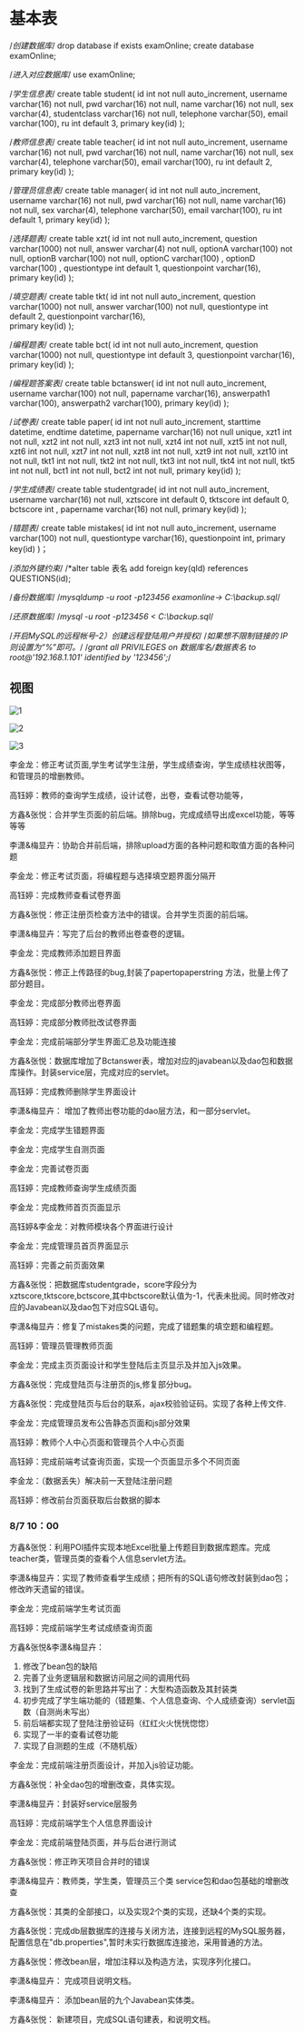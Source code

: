 

# 基本表     

/*创建数据库*/
drop database if exists examOnline; 
create database examOnline;

/*进入对应数据库*/
use examOnline;


/*学生信息表*/
create table student(
    id int not null auto_increment,
    username varchar(16) not null,
    pwd varchar(16) not null,
    name varchar(16) not null,
    sex varchar(4),
	studentclass  varchar(16) not null,
    telephone varchar(50),
    email varchar(100),
    ru int default 3,
    primary key(id)
);


/*教师信息表*/
create table teacher(
    id int not null auto_increment,
    username varchar(16) not null,
    pwd varchar(16) not null,
    name varchar(16) not null,
    sex varchar(4),
    telephone varchar(50),
    email varchar(100),
    ru int default 2,
    primary key(id)
);

/*管理员信息表*/
create table manager(
    id int not null auto_increment,
    username varchar(16) not null,
    pwd varchar(16) not null,
    name varchar(16) not null,
    sex varchar(4),
    telephone varchar(50),
    email varchar(100),
    ru int default 1,
    primary key(id)
);

/*选择题表*/
create table xzt(
    id int not null auto_increment,
    question varchar(1000) not null,
	answer varchar(4) not null,
	optionA varchar(100) not null,
	optionB varchar(100) not null,
	optionC varchar(100) ,
	optionD varchar(100) ,
	questiontype int default 1,
    questionpoint varchar(16),	
    primary key(id)
);


/*填空题表*/
create table tkt(
    id int not null auto_increment,
    question varchar(1000) not null,
	answer varchar(100) not null,
	questiontype int default 2,
    questionpoint varchar(16),	
    primary key(id)
);

/*编程题表*/
create table bct(
    id int not null auto_increment,
    question varchar(1000) not null,
	questiontype int default 3,
    questionpoint varchar(16),	
    primary key(id)
);

/*编程题答案表*/
create table bctanswer(
    id int not null auto_increment,
    username varchar(100) not null,
	papername varchar(16),
    answerpath1 varchar(100),
    answerpath2 varchar(100),
    primary key(id)
);

/*试卷表*/
create table paper(
    id int not null auto_increment,
    starttime datetime,
    endtime datetime,
    papername varchar(16) not null unique,
    xzt1 int not null,
    xzt2 int not null,
    xzt3 int not null,
    xzt4 int not null,
    xzt5 int not null,
    xzt6 int not null,
    xzt7 int not null,
    xzt8 int not null,
    xzt9 int not null,
    xzt10 int not null,
    tkt1 int not null,
    tkt2 int not null,
    tkt3 int not null,
    tkt4 int not null,
    tkt5 int not null,
    bct1 int not null,
    bct2 int not null,
    primary key(id)
);

/*学生成绩表*/
create table studentgrade(
    id int not null auto_increment,
    username varchar(16) not null,
	xztscore int default 0,
	tktscore int default 0,
	bctscore int ,
	papername varchar(16) not null,
    primary key(id)
);

/*错题表*/
create table mistakes(
    id int not null auto_increment,
    username varchar(100) not null,
    questiontype varchar(16),
	questionpoint int,
    primary key(id)
)；

/*添加外键约束*/
/*alter table 表名 add foreign key(qId) references QUESTIONS(id); 

/*备份数据库*/
/*mysqldump -u root -p123456 examonline-> C:\backup.sql*/


/*还原数据库*/
/*mysql -u root -p123456 < C:\backup.sql*/

/*开启MySQL的远程帐号-2）创建远程登陆用户并授权*/
/*如果想不限制链接的 IP 则设置为“%”即可。*/
/*grant all PRIVILEGES on 数据库名/数据表名 to root@'192.168.1.101'  identified by '123456';*/



##    视图



![1](./img/1.png)





![2](./img/1.png)



![3](./img/3.png)

李金龙：修正考试页面,学生考试学生注册，学生成绩查询，学生成绩柱状图等，和管理员的增删教师。

高钰婷：教师的查询学生成绩，设计试卷，出卷，查看试卷功能等，

方鑫&张悦：合并学生页面的前后端。排除bug，完成成绩导出成excel功能，等等等等

李潇&梅显卉：协助合并前后端，排除upload方面的各种问题和取值方面的各种问题

李金龙：修正考试页面，将编程题与选择填空题界面分隔开

高钰婷：完成教师查看试卷界面

方鑫&张悦：修正注册页检查方法中的错误。合并学生页面的前后端。

李潇&梅显卉：写完了后台的教师出卷查卷的逻辑。

李金龙：完成教师添加题目界面

方鑫&张悦：修正上传路径的bug,封装了papertopaperstring 方法，批量上传了部分题目。

李金龙：完成部分教师出卷界面

高钰婷：完成部分教师批改试卷界面

李金龙：完成前端部分学生界面汇总及功能连接

方鑫&张悦：数据库增加了Bctanswer表，增加对应的javabean以及dao包和数据库操作。封装service层，完成对应的servlet。 

高钰婷：完成教师删除学生界面设计

李潇&梅显卉： 增加了教师出卷功能的dao层方法，和一部分servlet。

李金龙：完成学生错题界面

李金龙：完成学生自测页面

李金龙：完善试卷页面

高钰婷：完成教师查询学生成绩页面

李金龙：完成教师首页页面显示

高钰婷&李金龙：对教师模块各个界面进行设计

李金龙：完成管理员首页界面显示

高钰婷：完善之前页面效果

方鑫&张悦：把数据库studentgrade，score字段分为xztscore,tktscore,bctscore,其中bctscore默认值为-1，代表未批阅。同时修改对应的Javabean以及dao包下对应SQL语句。  

李潇&梅显卉：修复了mistakes类的问题，完成了错题集的填空题和编程题。

高钰婷：管理员管理教师页面

李金龙：完成主页页面设计和学生登陆后主页显示及并加入js效果。

方鑫&张悦：完成登陆页与注册页的js,修复部分bug。

方鑫&张悦：完成登陆页与后台的联系，ajax校验验证码。实现了各种上传文件.

李金龙：完成管理员发布公告静态页面和js部分效果

高钰婷：教师个人中心页面和管理员个人中心页面

高钰婷：完成前端考试查询页面，实现一个页面显示多个不同页面

李金龙：（数据丢失）解决前一天登陆注册问题

高钰婷：修改前台页面获取后台数据的脚本

### 8/7 10：00
方鑫&张悦：利用POI插件实现本地Excel批量上传题目到数据库题库。完成teacher类，管理员类的查看个人信息servlet方法。

李潇&梅显卉：实现了教师查看学生成绩；把所有的SQL语句修改封装到dao包；修改昨天遗留的错误。

李金龙：完成前端学生考试页面

高钰婷：完成前端学生考试成绩查询页面

方鑫&张悦&李潇&梅显卉：
1. 修改了bean包的缺陷
2. 完善了业务逻辑层和数据访问层之间的调用代码
3. 找到了生成试卷的新思路并写出了：大型构造函数及其封装类
4. 初步完成了学生端功能的（错题集、个人信息查询、个人成绩查询）servlet函数（自测尚未写出）
5. 前后端都实现了登陆注册验证码（红红火火恍恍惚惚）
6. 实现了一半的查看试卷功能
7. 实现了自测题的生成（不随机版）

李金龙：完成前端注册页面设计，并加入js验证功能。

方鑫&张悦：补全dao包的增删改查，具体实现。

李潇&梅显卉：封装好service层服务

高钰婷：完成前端学生个人信息界面设计

李金龙：完成前端登陆页面，并与后台进行测试

方鑫&张悦：修正昨天项目合并时的错误

李潇&梅显卉：教师类，学生类，管理员三个类 service包和dao包基础的增删改查

方鑫&张悦：其类的全部接口，以及实现2个类的实现，还缺4个类的实现。

方鑫&张悦：完成db层数据库的连接与关闭方法，连接到远程的MySQL服务器，
配置信息在"db.properties",暂时未实行数据库连接池，采用普通的方法。 

方鑫&张悦：修改bean层，增加注释以及构造方法，实现序列化接口。 

李潇&梅显卉： 完成项目说明文档。 

李潇&梅显卉： 添加bean层的九个Javabean实体类。 

方鑫&张悦： 新建项目，完成SQL语句建表，和说明文档。 


